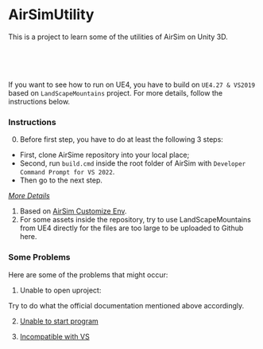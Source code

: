 # AirSimUtility
This is a project to learn some of the utilities of AirSim on Unity 3D.




<br>


<br>


<br>



If you want to see how to run on UE4, you have to build on `UE4.27 & VS2019` based on `LandScapeMountains` project. For more details, follow the instructions below.


### Instructions
0. Before first step, you have to do at least the following 3 steps:
- First, clone AirSime repository into your local place;
- Second, run `build.cmd` inside the root folder of AirSim with `Developer Command Prompt for VS 2022`.
- Then go to the next step.  

_[More Details](https://microsoft.github.io/AirSim/build_windows/)_

1. Based on [AirSim Customize Env](https://microsoft.github.io/AirSim/unreal_custenv/).
2. For some assets inside the repository, try to use LandScapeMountains from UE4 directly for the files are too large to be uploaded to Github here.


### Some Problems 
Here are some of the problems that might occur:

1. Unable to open uproject:  

Try to do what the official documentation mentioned above accordingly.

2. [Unable to start program](https://forums.unrealengine.com/t/unable-to-start-program-ue4-exe-error/316501)

3. [Incompatible with VS](https://blog.csdn.net/qq_31788759/article/details/81046420)

